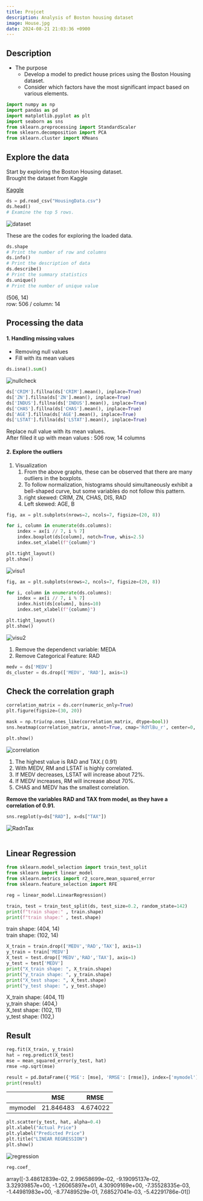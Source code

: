 ```yaml
---
title: Projcet
description: Analysis of Boston housing dataset
image: House.jpg
date: 2024-08-21 21:03:36 +0900
---
```


## Description  

+ The purpose
    - Develop a model to predict house prices using the Boston Housing dataset. 
    - Consider which factors have the most significant impact based on various elements.  

```python
import numpy as np 
import pandas as pd
import matplotlib.pyplot as plt
import seaborn as sns
from sklearn.preprocessing import StandardScaler
from sklearn.decomposition import PCA
from sklearn.cluster import KMeans
```

## Explore the data
Start by exploring the Boston Housing dataset.  
Brought the dataset from Kaggle  

[Kaggle](https://www.kaggle.com/datasets/zedekiaobuya/housingdatacsv)  
```python
ds = pd.read_csv("HousingData.csv")
ds.head()
# Examine the top 5 rows.
```
![dataset](https://github.com/user-attachments/assets/42f9529e-8a6f-4112-873b-3b77e0cc7a54)


These are the codes for exploring the loaded data.  
```python
ds.shape
# Print the number of row and columns
ds.info()
# Print the description of data
ds.describe()
# Print the summary statistics
ds.unique()
# Print the number of unique value
```  
(506, 14)  
row: 506 / column: 14  



## Processing the data  

#### 1. Handling missing values  
- Removing null values  
- Fill with its mean values  



```python
ds.isna().sum()
```
![nullcheck](https://github.com/user-attachments/assets/b43a2c9a-3037-4527-93ff-6a95f04673e5)
```python
ds['CRIM'].fillna(ds['CRIM'].mean(), inplace=True)
ds['ZN'].fillna(ds['ZN'].mean(), inplace=True)
ds['INDUS'].fillna(ds['INDUS'].mean(), inplace=True)
ds['CHAS'].fillna(ds['CHAS'].mean(), inplace=True)
ds['AGE'].fillna(ds['AGE'].mean(), inplace=True)
ds['LSTAT'].fillna(ds['LSTAT'].mean(), inplace=True)
```
Replace null value with its mean values.  
After filled it up with mean values : 506 row, 14 columns  



#### 2. Explore the outliers  
1) Visualization  
    1. From the above graphs, these can be observed that there are many outliers in the boxplots.
    2. To follow normalization, histograms should simultaneously exhibit a bell-shaped curve, but some variables do not follow this pattern.
    3. right skewed: CRIM, ZN, CHAS, DIS, RAD
    4. Left skewed: AGE, B  

```python
fig, ax = plt.subplots(nrows=2, ncols=7, figsize=(20, 8))

for i, column in enumerate(ds.columns):
    index = ax[i // 7, i % 7]   
    index.boxplot(ds[column], notch=True, whis=2.5)
    index.set_xlabel(f"{column}")

plt.tight_layout()
plt.show()
```  
![visu1](https://github.com/user-attachments/assets/b1fbb916-1e32-495f-b67e-72d866c334d8)

```python
fig, ax = plt.subplots(nrows=2, ncols=7, figsize=(20, 8))

for i, column in enumerate(ds.columns):
    index = ax[i // 7, i % 7]  
    index.hist(ds[column], bins=10)  
    index.set_xlabel(f"{column}")

plt.tight_layout()
plt.show()
```  
![visu2](https://github.com/user-attachments/assets/faf4be7a-056a-4c11-a6cc-a51c1c7b11c0)

  
1. Remove the dependenct variable: MEDA
2. Remove Categorical Feature: RAD  
```python  
medv = ds['MEDV']
ds_cluster = ds.drop(['MEDV', 'RAD'], axis=1)  
```  

  
## Check the correlation graph
```python  
correlation_matrix = ds.corr(numeric_only=True)
plt.figure(figsize=(30, 20))

mask = np.triu(np.ones_like(correlation_matrix, dtype=bool))
sns.heatmap(correlation_matrix, annot=True, cmap='RdYlBu_r', center=0, mask=mask)

plt.show()
```  

![correlation](https://github.com/user-attachments/assets/039d2ee1-c4e0-495d-bcdd-56535839d1ea)  

1. The highest value is RAD and TAX.( 0.91)  
2. With MEDV, RM and LSTAT is highly correlated.  
3. If MEDV decreases, LSTAT will increase about 72%.  
4. If MEDV increases, RM will increase about 70%.  
5. CHAS and MEDV has the smallest correlation.    




**Remove the variables RAD and TAX from model, as they have a correlation of 0.91.** 
```python 
sns.regplot(y=ds["RAD"], x=ds["TAX"])
```  
![RadnTax](https://github.com/user-attachments/assets/801651ae-5f6c-469c-a8fe-b73d1463c194)
<br/><br/>

## Linear Regression
```python 
from sklearn.model_selection import train_test_split
from sklearn import linear_model
from sklearn.metrics import r2_score,mean_squared_error
from sklearn.feature_selection import RFE

reg = linear_model.LinearRegression()

train, test = train_test_split(ds, test_size=0.2, random_state=142)
print(f"train shape:" , train.shape)
print(f"train shape:" , test.shape)
```  
train shape: (404, 14)  
train shape: (102, 14)  
```python 
X_train = train.drop(['MEDV','RAD','TAX'], axis=1)
y_train = train['MEDV']
X_test = test.drop(['MEDV','RAD','TAX'], axis=1)
y_test = test['MEDV']
print("X_train shape: ", X_train.shape)
print("y_train shape: ", y_train.shape)
print("X_test shape: ", X_test.shape)
print("y_test shape: ", y_test.shape)
```  
X_train shape:  (404, 11)  
y_train shape:  (404,)  
X_test shape:  (102, 11)  
y_test shape:  (102,)  



## Result  

```python 
reg.fit(X_train, y_train)
hat = reg.predict(X_test)
mse = mean_squared_error(y_test, hat)
rmse =np.sqrt(mse)

result = pd.DataFrame({'MSE': [mse], 'RMSE': [rmse]}, index=['mymodel'])
print(result)
```  

|         | MSE       | RMSE     |
|---------|-----------|----------|
| mymodel | 21.846483 | 4.674022 |





```python 
plt.scatter(y_test, hat, alpha=0.4)
plt.xlabel("Actual Price")
plt.ylabel("Predicted Price")
plt.title("LINEAR REGRESSION")
plt.show()
```  
![regression](https://github.com/user-attachments/assets/4db60e76-dee3-4134-9d01-f1bf3bb2d8cf)  



```python 
reg.coef_
```  
array([-3.48612839e-02,  2.99658699e-02, -9.19095137e-02,  3.32939857e+00,
       -1.26065897e+01,  4.30909169e+00, -7.35528335e-03, -1.44981983e+00,
       -8.77489529e-01,  7.68527041e-03, -5.42291786e-01])  




